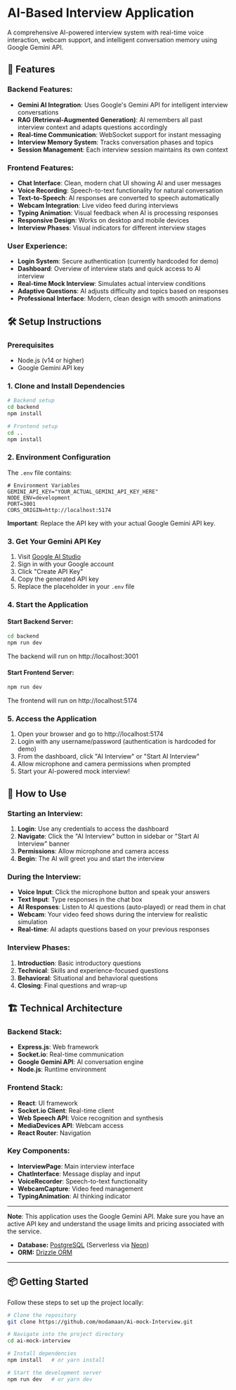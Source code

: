 # AI-Based Interview Application

A comprehensive AI-powered interview system with real-time voice interaction, webcam support, and intelligent conversation memory using Google Gemini API.

## 🚀 Features

### Backend Features:
- **Gemini AI Integration**: Uses Google's Gemini API for intelligent interview conversations
- **RAG (Retrieval-Augmented Generation)**: AI remembers all past interview context and adapts questions accordingly
- **Real-time Communication**: WebSocket support for instant messaging
- **Interview Memory System**: Tracks conversation phases and topics
- **Session Management**: Each interview session maintains its own context

### Frontend Features:
- **Chat Interface**: Clean, modern chat UI showing AI and user messages
- **Voice Recording**: Speech-to-text functionality for natural conversation
- **Text-to-Speech**: AI responses are converted to speech automatically
- **Webcam Integration**: Live video feed during interviews
- **Typing Animation**: Visual feedback when AI is processing responses
- **Responsive Design**: Works on desktop and mobile devices
- **Interview Phases**: Visual indicators for different interview stages

### User Experience:
- **Login System**: Secure authentication (currently hardcoded for demo)
- **Dashboard**: Overview of interview stats and quick access to AI interview
- **Real-time Mock Interview**: Simulates actual interview conditions
- **Adaptive Questions**: AI adjusts difficulty and topics based on responses
- **Professional Interface**: Modern, clean design with smooth animations

## 🛠️ Setup Instructions

### Prerequisites
- Node.js (v14 or higher)
- Google Gemini API key

### 1. Clone and Install Dependencies

```bash
# Backend setup
cd backend
npm install

# Frontend setup
cd ..
npm install
```

### 2. Environment Configuration

The `.env` file contains:

```env
# Environment Variables
GEMINI_API_KEY="YOUR_ACTUAL_GEMINI_API_KEY_HERE"
NODE_ENV=development
PORT=3001
CORS_ORIGIN=http://localhost:5174
```

**Important**: Replace the API key with your actual Google Gemini API key.

### 3. Get Your Gemini API Key

1. Visit [Google AI Studio](https://makersuite.google.com/app/apikey)
2. Sign in with your Google account
3. Click "Create API Key"
4. Copy the generated API key
5. Replace the placeholder in your `.env` file

### 4. Start the Application

#### Start Backend Server:
```bash
cd backend
npm run dev
```
The backend will run on http://localhost:3001

#### Start Frontend Server:
```bash
npm run dev
```
The frontend will run on http://localhost:5174

### 5. Access the Application

1. Open your browser and go to http://localhost:5174
2. Login with any username/password (authentication is hardcoded for demo)
3. From the dashboard, click "AI Interview" or "Start AI Interview"
4. Allow microphone and camera permissions when prompted
5. Start your AI-powered mock interview!

## 🎯 How to Use

### Starting an Interview:
1. **Login**: Use any credentials to access the dashboard
2. **Navigate**: Click the "AI Interview" button in sidebar or "Start AI Interview" banner
3. **Permissions**: Allow microphone and camera access
4. **Begin**: The AI will greet you and start the interview

### During the Interview:
- **Voice Input**: Click the microphone button and speak your answers
- **Text Input**: Type responses in the chat box
- **AI Responses**: Listen to AI questions (auto-played) or read them in chat
- **Webcam**: Your video feed shows during the interview for realistic simulation
- **Real-time**: AI adapts questions based on your previous responses

### Interview Phases:
1. **Introduction**: Basic introductory questions
2. **Technical**: Skills and experience-focused questions  
3. **Behavioral**: Situational and behavioral questions
4. **Closing**: Final questions and wrap-up

## 🏗️ Technical Architecture

### Backend Stack:
- **Express.js**: Web framework
- **Socket.io**: Real-time communication
- **Google Gemini API**: AI conversation engine
- **Node.js**: Runtime environment

### Frontend Stack:
- **React**: UI framework
- **Socket.io Client**: Real-time client
- **Web Speech API**: Voice recognition and synthesis
- **MediaDevices API**: Webcam access
- **React Router**: Navigation

### Key Components:
- **InterviewPage**: Main interview interface
- **ChatInterface**: Message display and input
- **VoiceRecorder**: Speech-to-text functionality
- **WebcamCapture**: Video feed management
- **TypingAnimation**: AI thinking indicator

---

**Note**: This application uses the Google Gemini API. Make sure you have an active API key and understand the usage limits and pricing associated with the service.  
- **Database:** [PostgreSQL](https://www.postgresql.org/) (Serverless via [Neon](https://neon.tech/))  
- **ORM:** [Drizzle ORM](https://orm.drizzle.team/)  

---

## 📦 Getting Started  

Follow these steps to set up the project locally:  

```bash
# Clone the repository
git clone https://github.com/modamaan/Ai-mock-Interview.git  

# Navigate into the project directory
cd ai-mock-interview  

# Install dependencies
npm install   # or yarn install  

# Start the development server
npm run dev   # or yarn dev  
